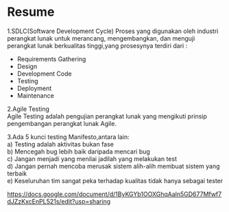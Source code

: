 # Resume
1.SDLC(Software Development Cycle)
Proses yang digunakan oleh industri perangkat lunak untuk merancang, mengembangkan, dan menguji perangkat lunak berkualitas tinggi,yang prosesynya terdiri dari :
- Requirements Gathering
- Design
- Development Code
- Testing
- Deployment
- Maintenance

2.Agile Testing
<br>Agile Testing adalah pengujian perangkat lunak yang mengikuti prinsip pengembangan perangkat lunak Agile.

3.Ada 5 kunci testing Manifesto,antara lain:
<br>a) Testing adalah aktivitas bukan fase
<br>b) Mencegah bug lebih baik daripada mencari bug
<br>c) Jangan menjadi yang menilai jadilah yang melakukan test
<br>d) Jangan pernah mencoba merusak sistem alih-alih membuat sistem yang terbaik
<br>e) Keseluruhan tim sangat peka terhadap kualitas tidak hanya sebagai tester


https://docs.google.com/document/d/1ByKGYb1OOXGhqAaln5GD677Mfwf7dJZzKxcEnPL521s/edit?usp=sharing
